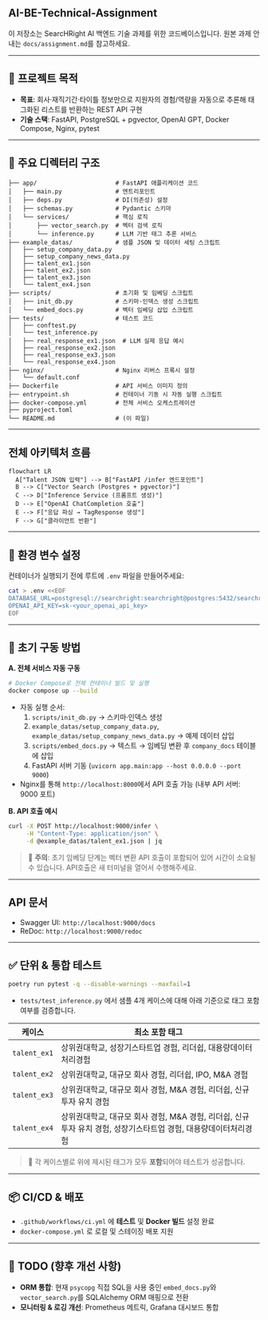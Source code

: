 ## AI-BE-Technical-Assignment

이 저장소는 SearcHRight AI 백엔드 기술 과제를 위한 코드베이스입니다.
원본 과제 안내는 `docs/assignment.md`를 참고하세요.

---

## 🚀 프로젝트 목적

* **목표**: 회사·재직기간·타이틀 정보만으로 지원자의 경험/역량을 자동으로 추론해 태그화된 리스트를 반환하는 REST API 구현
* **기술 스택**: FastAPI, PostgreSQL + pgvector, OpenAI GPT, Docker Compose, Nginx, pytest

---

## 📂 주요 디렉터리 구조

```
├── app/                      # FastAPI 애플리케이션 코드
│   ├── main.py               # 엔트리포인트
│   ├── deps.py               # DI(의존성) 설정
│   ├── schemas.py            # Pydantic 스키마
│   └── services/             # 핵심 로직
│       ├── vector_search.py  # 벡터 검색 로직
│       └── inference.py      # LLM 기반 태그 추론 서비스
├── example_datas/            # 샘플 JSON 및 데이터 세팅 스크립트
│   ├── setup_company_data.py
│   ├── setup_company_news_data.py
│   ├── talent_ex1.json
│   ├── talent_ex2.json
│   ├── talent_ex3.json
│   └── talent_ex4.json
├── scripts/                  # 초기화 및 임베딩 스크립트
│   ├── init_db.py            # 스키마·인덱스 생성 스크립트
│   └── embed_docs.py         # 벡터 임베딩 삽입 스크립트
├── tests/                    # 테스트 코드
│   ├── conftest.py
│   └── test_inference.py
│   ├── real_response_ex1.json  # LLM 실제 응답 예시
│   ├── real_response_ex2.json
│   ├── real_response_ex3.json
│   └── real_response_ex4.json
├── nginx/                    # Nginx 리버스 프록시 설정
│   └── default.conf
├── Dockerfile                # API 서비스 이미지 정의
├── entrypoint.sh             # 컨테이너 기동 시 자동 실행 스크립트
├── docker-compose.yml        # 전체 서비스 오케스트레이션
├── pyproject.toml
└── README.md                 # (이 파일)
```

---

## 전체 아키텍처 흐름

```mermaid
flowchart LR
  A["Talent JSON 입력"] --> B["FastAPI /infer 엔드포인트"]
  B --> C["Vector Search (Postgres + pgvector)"]
  C --> D["Inference Service (프롬프트 생성)"]
  D --> E["OpenAI ChatCompletion 호출"]
  E --> F["응답 파싱 → TagResponse 생성"]
  F --> G["클라이언트 반환"]
```

---

## 🔧 환경 변수 설정

컨테이너가 실행되기 전에 루트에 `.env` 파일을 만들어주세요:

```bash
cat > .env <<EOF
DATABASE_URL=postgresql://searchright:searchright@postgres:5432/searchright
OPENAI_API_KEY=sk-<your_openai_api_key>
EOF
```

---

## 🚀 초기 구동 방법

**A. 전체 서비스 자동 구동**

```bash
# Docker Compose로 전체 컨테이너 빌드 및 실행
docker compose up --build
```

- 자동 실행 순서:
  1. `scripts/init_db.py` → 스키마·인덱스 생성
  2. `example_datas/setup_company_data.py`, `example_datas/setup_company_news_data.py` → 예제 데이터 삽입
  3. `scripts/embed_docs.py` → 텍스트 → 임베딩 변환 후 `company_docs` 테이블에 삽입
  4. FastAPI 서버 기동 (`uvicorn app.main:app --host 0.0.0.0 --port 9000`)
- Nginx를 통해 `http://localhost:8000`에서 API 호출 가능 (내부 API 서버: 9000 포트)

**B. API 호출 예시**

```bash
curl -X POST http://localhost:9000/infer \
     -H "Content-Type: application/json" \
     -d @example_datas/talent_ex1.json | jq
```

> 🚧 **주의**: 초기 임베딩 단계는 벡터 변환 API 호출이 포함되어 있어 시간이 소요될 수 있습니다. API호출은 새 터미널을 열어서 수행해주세요.

---

## API 문서

* Swagger UI: `http://localhost:9000/docs`
* ReDoc:        `http://localhost:9000/redoc`

---

## ✅ 단위 & 통합 테스트

```bash
poetry run pytest -q --disable-warnings --maxfail=1
```

* `tests/test_inference.py` 에서 샘플 4개 케이스에 대해 아래 기준으로 태그 포함 여부를 검증합니다.

| 케이스       | 최소 포함 태그                                                                                                                                    |
|-------------|--------------------------------------------------------------------------------------------------------------------------------------------------|
| `talent_ex1` | 상위권대학교, 성장기스타트업 경험, 리더쉽, 대용량데이터처리경험                                                                                        |
| `talent_ex2` | 상위권대학교, 대규모 회사 경험, 리더쉽, IPO, M&A 경험                                                                                                 |
| `talent_ex3` | 상위권대학교, 대규모 회사 경험, M&A 경험, 리더쉽, 신규 투자 유치 경험                                                                                 |
| `talent_ex4` | 상위권대학교, 대규모 회사 경험, M&A 경험, 리더쉽, 신규 투자 유치 경험, 성장기스타트업 경험, 대용량데이터처리경험                                           |

> 🎯 각 케이스별로 위에 제시된 태그가 모두 **포함**되어야 테스트가 성공합니다.
---

## 📦 CI/CD & 배포

* `.github/workflows/ci.yml` 에 **테스트** 및 **Docker 빌드** 설정 완료
* `docker-compose.yml` 로 로컬 및 스테이징 배포 지원

---

## 🚧 TODO (향후 개선 사항)

* **ORM 통합**: 현재 `psycopg` 직접 SQL을 사용 중인 `embed_docs.py`와 `vector_search.py`를 SQLAlchemy ORM 매핑으로 전환
* **모니터링 & 로깅 개선**: Prometheus 메트릭, Grafana 대시보드 통합
